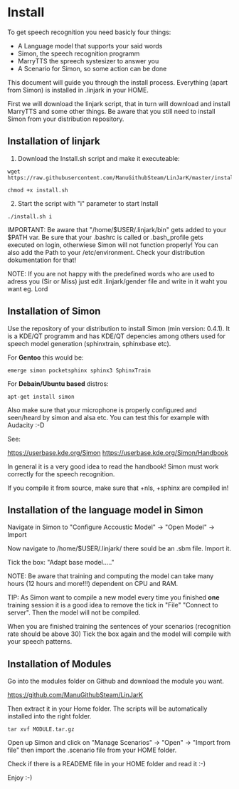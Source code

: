 Install
========

To get speech recognition you need basicly four things:

- A Language model that supports your said words
- Simon, the speech recognition programm
- MarryTTS the spreech systesizer to answer you
- A Scenario for Simon, so some action can be done

This document will guide you through the install process. Everything (apart from Simon) is installed in .linjark in your HOME.

First we will download the linjark script, that in turn will download and install MarryTTS and some other things.
Be aware that you still need to install Simon from your distribution repository.

Installation of linjark
------------------------

1. Download the Install.sh script and make it executeable:
```
wget https://raw.githubusercontent.com/ManuGithubSteam/LinJarK/master/install.sh

chmod +x install.sh
```
2. Start the script with "i" parameter to start Install
```
./install.sh i
```

IMPORTANT: Be aware that "/home/$USER/.linjark/bin" gets added to your $PATH var. Be sure that your .bashrc is called or .bash_profile gets executed on login, otherwiese Simon will not function properly!
You can also add the Path to your /etc/environment. Check your distribution dokumentation for that!

NOTE: If you are not happy with the predefined words who are used to adress you (Sir or Miss) just edit .linjark/gender file and write in it waht you want eg. Lord

Installation of Simon
----------------------

Use the repository of your distribution to install Simon (min version: 0.4.1). It is a KDE/QT programm and has KDE/QT depencies among others used for speech model generation (sphinxtrain, sphinxbase etc). 

For __Gentoo__ this would be:
```
emerge simon pocketsphinx sphinx3 SphinxTrain
```

For __Debain/Ubuntu based__ distros:

```
apt-get install simon
```

Also make sure that your microphone is properly configured and seen/heard by simon and alsa etc. You can test this for example with Audacity :-D

See: 

https://userbase.kde.org/Simon
https://userbase.kde.org/Simon/Handbook

In general it is a very good idea to read the handbook! Simon must work correctly for the speech recognition. 

If you compile it from source, make sure that +nls, +sphinx are compiled in!

Installation of the language model in Simon
---------------------------------------------

Navigate in Simon to "Configure Accoustic Model" -> "Open Model" -> Import

Now navigate to /home/$USER/.linjark/ there sould be an .sbm file. Import it.

Tick the box: "Adapt base model....."

NOTE: Be aware that training and computing the model can take many hours (12 hours and more!!!) dependent on CPU and RAM.

TIP: As Simon want to compile a new model every time you finished __one__ training session it is a good idea to remove the tick in "File" "Connect to server". Then the model will not be compiled. 

When you are finished training the sentences of your scenarios (recognition rate should be above 30)
Tick the box again and the model will compile with your speech patterns.


Installation of Modules
------------------------

Go into the modules folder on Github and download the module you want.

https://github.com/ManuGithubSteam/LinJarK

Then extract it in your Home folder. The scripts will be automatically installed into the right folder.
```
tar xvf MODULE.tar.gz
```
Open up Simon and click on "Manage Scenarios" -> "Open" -> "Import from file" then import the .scenario file from your HOME folder.

Check if there is a READEME file in your HOME folder and read it :-)

Enjoy :-)